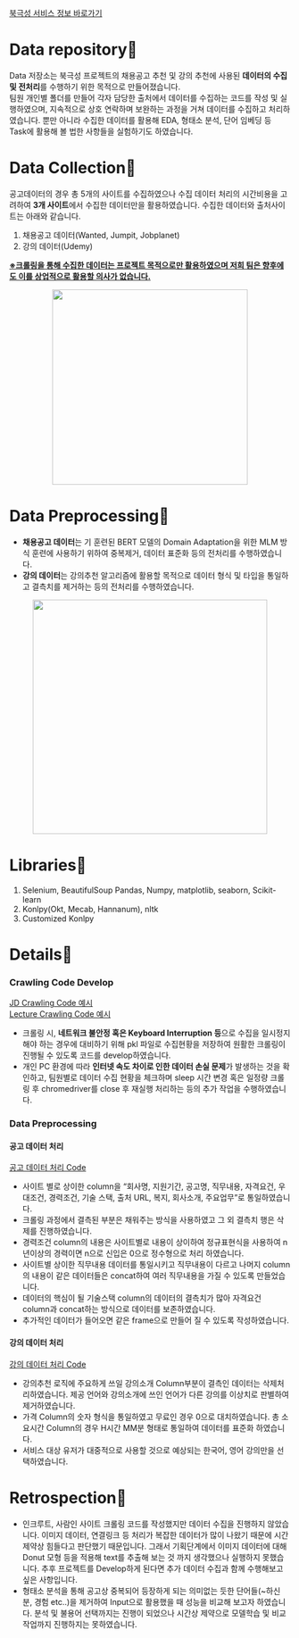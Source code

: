 [북극성 서비스 정보 바로가기](https://github.com/KDT-AiVENGERS/PolarStar_Info)  
  
# Data repository📌
Data 저장소는 북극성 프로젝트의 채용공고 추천 및 강의 추천에 사용된 **데이터의 수집 및 전처리**를 수행하기 위한 목적으로 만들어졌습니다.  
팀원 개인별 폴더를 만들어 각자 담당한 출처에서 데이터를 수집하는 코드를 작성 및 실행하였으며, 지속적으로 상호 연락하며 보완하는 과정을 거쳐 데이터를 수집하고 처리하였습니다. 뿐만 아니라 수집한 데이터를 활용해 EDA, 형태소 분석, 단어 임베딩 등 Task에 활용해 볼 법한 사항들을 실험하기도 하였습니다.  
  
  
# Data Collection📌
공고데이터의 경우 총 5개의 사이트를 수집하였으나 수집 데이터 처리의 시간비용을 고려하여 **3개 사이트**에서 수집한 데이터만을 활용하였습니다. 수집한 데이터와 출처사이트는 아래와 같습니다.  
  
1. 채용공고 데이터(Wanted, Jumpit, Jobplanet)  
2. 강의 데이터(Udemy)
   
<U>**※크롤링을 통해 수집한 데이터는 프로젝트 목적으로만 활용하였으며 저희 팀은 향후에도 이를 상업적으로 활용할 의사가 없습니다.**</U>  
  
<p align='center'><img src="https://github.com/KDT-AiVENGERS/Data/assets/77615059/118d5f8c-a7f0-4dba-a3ba-d7d866ea513f" height=350></p>
  
  
# Data Preprocessing📌
- **채용공고 데이터**는 기 훈련된 BERT 모델의 Domain Adaptation을 위한 MLM 방식 훈련에 사용하기 위하여 중복제거, 데이터 표준화 등의 전처리를 수행하였습니다.
- **강의 데이터**는 강의추천 알고리즘에 활용할 목적으로 데이터 형식 및 타입을 통일하고 결측치를 제거하는 등의 전처리를 수행하였습니다.
  
<p align='center'><img src="https://github.com/KDT-AiVENGERS/Data/assets/77615059/bda23fad-b379-4520-94c0-ce0fed89074b" height=420></p>
  
  
# Libraries📌
1. Selenium, BeautifulSoup Pandas, Numpy, matplotlib, seaborn, Scikit-learn  
2. Konlpy(Okt, Mecab, Hannanum), nltk
3. Customized Konlpy
  
  
# Details📌
### Crawling Code Develop  
[JD Crawling Code 예시](https://github.com/KDT-AiVENGERS/PolarStar-Data/blob/develop/%EC%8A%B9%EB%A6%BC/01_JD_wanted/crawl_baseline_ver02.py)   
[Lecture Crawling Code 예시](https://github.com/KDT-AiVENGERS/PolarStar-Data/blob/develop/%EC%9E%AC%ED%98%84/crawling_Lecs/udemy_final.ipynb)   
- 크롤링 시, **네트워크 불안정 혹은 Keyboard Interruption 등**으로 수집을 일시정지해야 하는 경우에 대비하기 위해 pkl 파일로 수집현황을 저장하여 원활한 크롤링이 진행될 수 있도록 코드를 develop하였습니다.  
- 개인 PC 환경에 따라 **인터넷 속도 차이로 인한 데이터 손실 문제**가 발생하는 것을 확인하고, 팀원별로 데이터 수집 현황을 체크하며 sleep 시간 변경 혹은 일정량 크롤링 후 chromedriver를 close 후 재실행 처리하는 등의 추가 작업을 수행하였습니다.  
  
### Data Preprocessing
#### 공고 데이터 처리
[공고 데이터 처리 Code](https://github.com/KDT-AiVENGERS/PolarStar-Data/blob/develop/%EC%B0%AC%ED%98%81/Data_Pretreatment/Announcement_modify.ipynb)  
- 사이트 별로 상이한 column을 “회사명, 지원기간, 공고명, 직무내용, 자격요건, 우대조건, 경력조건, 기술 스택, 출처 URL, 복지, 회사소개, 주요업무”로 통일하였습니다.
- 크롤링 과정에서 결측된 부분은 채워주는 방식을 사용하였고 그 외 결측치 행은 삭제를 진행하였습니다.
- 경력조건 column의 내용은 사이트별로 내용이 상이하여 정규표현식을 사용하여 n년이상의 경력이면 n으로 신입은 0으로 정수형으로 처리 하였습니다.
- 사이트별 상이한 직무내용 데이터를 통일시키고 직무내용이 다르고 나머지 column의 내용이 같은 데이터들은 concat하여 여러 직무내용을 가질 수 있도록 만들었습니다.
- 데이터의 핵심이 될 기술스택 column의 데이터의 결측치가 많아 자격요건 column과 concat하는 방식으로 데이터를 보존하였습니다.
- 추가적인 데이터가 들어오면 같은 frame으로 만들어 질 수 있도록 작성하였습니다.
  
#### 강의 데이터 처리
[강의 데이터 처리 Code](https://github.com/KDT-AiVENGERS/PolarStar-Data/blob/develop/%EC%9E%AC%ED%98%84/udemy_csv/%EC%B5%9C%EC%A2%85/udemy%EB%8D%B0%EC%9D%B4%ED%84%B0%EC%B2%98%EB%A6%AC.ipynb)
- 강의추천 로직에 주요하게 쓰일 강의소개 Column부분이 결측인 데이터는 삭제처리하였습니다. 제공 언어와 강의소개에 쓰인 언어가 다른 강의를 이상치로 판별하여 제거하였습니다.
- 가격 Column의 숫자 형식을 통일하였고 무료인 경우 0으로 대치하였습니다. 총 소요시간 Column의 경우 H시간 MM분 형태로 통일하여 데이터를 표준화 하였습니다.
- 서비스 대상 유저가 대중적으로 사용할 것으로 예상되는 한국어, 영어 강의만을 선택하였습니다.  
    
  
# Retrospection📌
- 인크루트, 사람인 사이트 크롤링 코드를 작성했지만 데이터 수집을 진행하지 않았습니다. 이미지 데이터, 연결링크 등 처리가 복잡한 데이터가 많이 나왔기 때문에 시간 제약상 힘들다고 판단했기 때문입니다. 그래서 기획단계에서 이미지 데이터에 대해 Donut 모형 등을 적용해 text를 추출해 보는 것 까지 생각했으나 실행하지 못했습니다. 추후 프로젝트를 Develop하게 된다면 추가 데이터 수집과 함께 수행해보고 싶은 사항입니다.  
- 형태소 분석을 통해 공고상 중복되어 등장하게 되는 의미없는 듯한 단어들(~하신 분, 경험 etc..)을 제거하여 Input으로 활용했을 때 성능을 비교해 보고자 하였습니다. 분석 및 불용어 선택까지는 진행이 되었으나 시간상 제약으로 모델학습 및 비교작업까지 진행하지는 못하였습니다.  
